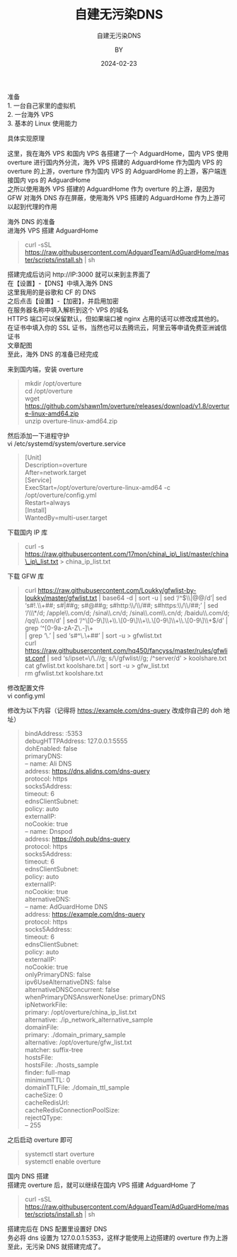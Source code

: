 ﻿---
layout:     post
title:      自建无污染DNS
subtitle:   自建无污染DNS 
date:       2024-02-23
author:     BY
header-img: img/post-bg-cook.jpg
catalog: true
tags:
    - DNS
---

准备  
1\. 一台自己家里的虚拟机  
2\. 一台海外 VPS  
3\. 基本的 Linux 使用能力

具体实现原理

这里，我在海外 VPS 和国内 VPS 各搭建了一个 AdguardHome，国内 VPS 使用 overture 进行国内外分流，海外 VPS 搭建的 AdguardHome 作为国内 VPS 的 overture 的上游，overture 作为国内 VPS 的 AdguardHome 的上游，客户端连接国内 vps 的 AdguardHome  
之所以使用海外 VPS 搭建的 AdguardHome 作为 overture 的上游，是因为 GFW 对海外 DNS 存在屏蔽，使用海外 VPS 搭建的 AdguardHome 作为上游可以起到代理的作用

海外 DNS 的准备  
进海外 VPS 搭建 AdguardHome

> curl -sSL https://raw.githubusercontent.com/AdguardTeam/AdGuardHome/master/scripts/install.sh \| sh

搭建完成后访问 http://IP:3000 就可以来到主界面了  
在【设置】-【DNS】中填入海外 DNS  
这里我用的是谷歌和 CF 的 DNS  
之后点击【设置】-【加密】，并启用加密  
在服务器名称中填入解析到这个 VPS 的域名  
HTTPS 端口可以保留默认，但如果端口被 nginx 占用的话可以修改成其他的。  
在证书中填入你的 SSL 证书，当然也可以去腾讯云，阿里云等申请免费亚洲诚信证书  
文章配图  
至此，海外 DNS 的准备已经完成

来到国内端，安装 overture

> mkdir /opt/overture  
> cd /opt/overture  
> wget https://github.com/shawn1m/overture/releases/download/v1.8/overture-linux-amd64.zip  
> unzip overture-linux-amd64.zip

然后添加一下进程守护  
vi /etc/systemd/system/overture.service

> \[Unit\]  
> Description=overture  
> After=network.target  
> \[Service\]  
> ExecStart=/opt/overture/overture-linux-amd64 -c /opt/overture/config.yml  
> Restart=always  
> \[Install\]  
> WantedBy=multi-user.target

下载国内 IP 库

> curl -s https://raw.githubusercontent.com/17mon/china\_ip\_list/master/china\_ip\_list.txt > china\_ip\_list.txt

下载 GFW 库

> curl https://raw.githubusercontent.com/Loukky/gfwlist-by-loukky/master/gfwlist.txt | base64 -d | sort -u | sed ‘/^$\\|@@/d’| sed ‘s#!.\\+##; s#|##g; s#@##g; s#http:\\/\\/##; s#https:\\/\\/##;’ | sed ‘/\\\*/d; /apple\\.com/d; /sina\\.cn/d; /sina\\.com\\.cn/d; /baidu\\.com/d; /qq\\.com/d’ | sed ‘/^\[0-9\]\\+\\.\[0-9\]\\+\\.\[0-9\]\\+\\.\[0-9\]\\+$/d’ | grep ‘^\[0-9a-zA-Z\\.-\]\\+  
> | grep ‘\\.’ | sed ‘s#^\\.\\+##’ | sort -u > gfwlist.txt  
> curl https://raw.githubusercontent.com/hq450/fancyss/master/rules/gfwlist.conf | sed ‘s/ipset=\\/\\.//g; s/\\/gfwlist//g; /^server/d’ > koolshare.txt  
> cat gfwlist.txt koolshare.txt | sort -u > gfw\_list.txt  
> rm gfwlist.txt koolshare.txt

修改配置文件  
vi config.yml

修改为以下内容（记得将 https://example.com/dns-query 改成你自己的 doh 地址）

> bindAddress: :5353  
> debugHTTPAddress: 127.0.0.1:5555  
> dohEnabled: false  
> primaryDNS:  
> – name: Ali DNS  
> address: https://dns.alidns.com/dns-query  
> protocol: https  
> socks5Address:  
> timeout: 6  
> ednsClientSubnet:  
> policy: auto  
> externalIP:  
> noCookie: true  
> – name: Dnspod  
> address: https://doh.pub/dns-query  
> protocol: https  
> socks5Address:  
> timeout: 6  
> ednsClientSubnet:  
> policy: auto  
> externalIP:  
> noCookie: true  
> alternativeDNS:  
> – name: AdGuardHome DNS  
> address: https://example.com/dns-query  
> protocol: https  
> socks5Address:  
> timeout: 6  
> ednsClientSubnet:  
> policy: auto  
> externalIP:  
> noCookie: true  
> onlyPrimaryDNS: false  
> ipv6UseAlternativeDNS: false  
> alternativeDNSConcurrent: false  
> whenPrimaryDNSAnswerNoneUse: primaryDNS  
> ipNetworkFile:  
> primary: /opt/overture/china\_ip\_list.txt  
> alternative: ./ip\_network\_alternative\_sample  
> domainFile:  
> primary: ./domain\_primary\_sample  
> alternative: /opt/overture/gfw\_list.txt  
> matcher: suffix-tree  
> hostsFile:  
> hostsFile: ./hosts\_sample  
> finder: full-map  
> minimumTTL: 0  
> domainTTLFile: ./domain\_ttl\_sample  
> cacheSize: 0  
> cacheRedisUrl:  
> cacheRedisConnectionPoolSize:  
> rejectQType:  
> – 255

之后启动 overture 即可

> systemctl start overture  
> systemctl enable overture

国内 DNS 搭建  
搭建完 overture 后，就可以继续在国内 VPS 搭建 AdguardHome 了

> curl -sSL https://raw.githubusercontent.com/AdguardTeam/AdGuardHome/master/scripts/install.sh \| sh

搭建完后在 DNS 配置里设置好 DNS  
务必将 dns 设置为 127.0.0.1:5353，这样才能使用上边搭建的 overture 作为上游  
至此，无污染 DNS 就搭建完成了。